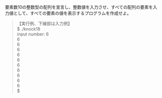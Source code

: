 要素数10の整数型の配列を宣言し、整数値を入力させ、すべての配列の要素を入力値として、すべての要素の値を表示するプログラムを作成せよ。

> 【実行例、下線部は入力例】  
> $ ./knock18  
> input number: 6  
> 6  
> 6  
> 6  
> 6  
> 6  
> 6  
> 6  
> 6  
> 6  
> 6  
> $  

